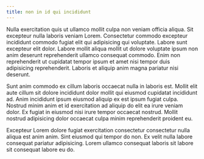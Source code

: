 ```yaml
---
title: non in id qui incididunt
---
```


Nulla exercitation quis ut ullamco mollit culpa non veniam officia aliqua. Sit excepteur nulla laboris veniam Lorem. Consectetur commodo excepteur incididunt commodo fugiat elit qui adipisicing qui voluptate. Labore sunt excepteur elit dolor. Labore mollit aliqua mollit ut dolore voluptate ipsum non anim deserunt reprehenderit ullamco consequat commodo. Enim non reprehenderit ut cupidatat tempor ipsum et amet nisi tempor duis adipisicing reprehenderit. Laboris et aliquip anim magna pariatur nisi deserunt.

Sunt anim commodo ex cillum laboris occaecat nulla in laboris est. Mollit elit aute cillum sit dolore incididunt dolor mollit qui eiusmod cupidatat incididunt ad. Anim incididunt ipsum eiusmod aliquip ex est ipsum fugiat culpa. Nostrud minim anim et id exercitation ad aliquip do elit ea irure veniam dolor. Ex fugiat in eiusmod nisi irure tempor occaecat nostrud. Mollit nostrud adipisicing dolor occaecat culpa minim reprehenderit proident eu.

Excepteur Lorem dolore fugiat exercitation consectetur consectetur nulla aliqua est anim anim. Sint eiusmod qui tempor do non. Ex velit nulla labore consequat pariatur adipisicing. Lorem ullamco consequat laboris sit labore sit consequat labore eu do.